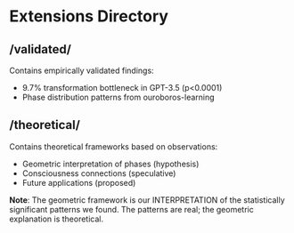 # Extensions Directory

## /validated/
Contains empirically validated findings:
- 9.7% transformation bottleneck in GPT-3.5 (p<0.0001)
- Phase distribution patterns from ouroboros-learning

## /theoretical/
Contains theoretical frameworks based on observations:
- Geometric interpretation of phases (hypothesis)
- Consciousness connections (speculative)
- Future applications (proposed)

**Note**: The geometric framework is our INTERPRETATION of the statistically significant patterns we found. The patterns are real; the geometric explanation is theoretical.
